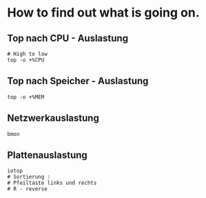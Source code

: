 # How to find out what is going on.

## Top nach CPU - Auslastung 

```
# High to low
top -o +%CPU
```

## Top nach Speicher - Auslastung 

```
top -o +%MEM

```

## Netzwerkauslastung 

```
bmon 
```

## Plattenauslastung 

```
iotop
# Sortierung : 
# Pfeiltaste links und rechts
# R - reverse

```

